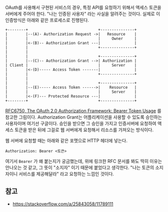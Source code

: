 OAuth를 사용해서 구현된 서비스의 경우, 특정 API를 요청하기 위해서 액세스 토큰을 서버에게 주어야 한다. "나는 인증된 사용자" 라는 사실을 알려주는 것이다. 실제로 이 인증방식은 아래와 같은 프로세스로 진행된다.

```
+--------+                               +---------------+
|        |--(A)- Authorization Request ->|   Resource    |
|        |                               |     Owner     |
|        |<-(B)-- Authorization Grant ---|               |
|        |                               +---------------+
|        |
|        |                               +---------------+
|        |--(C)-- Authorization Grant -->| Authorization |
| Client |                               |     Server    |
|        |<-(D)----- Access Token -------|               |
|        |                               +---------------+
|        |
|        |                               +---------------+
|        |--(E)----- Access Token ------>|    Resource   |
|        |                               |     Server    |
|        |<-(F)--- Protected Resource ---|               |
+--------+                               +---------------+

```

[RFC6750, The OAuth 2.0 Authorization Framework: Bearer Token Usage](https://tools.ietf.org/html/rfc6750) 를 참고한 그림이다. Authorization Grant는 어플리케이션을 사용할 수 있도록 승인하는 사용자이며 여기선 구글이다. 승인을 받으면 그 승인을 가지고 인증서버에 요청하여 액세스 토큰을 받은 뒤에 그걸로 웹 서버에게 요청해서 리소스를 가져오는 방식이다.

웹 서버에 요청할 때는 아래와 같은 포맷으로 HTTP 헤더에 넣는다.

```
Authorization: Bearer <토큰>
```

여기서 `Bearer` 가 왜 붙는지가 궁금했는데, 위에 링크한 RFC 문서를 봐도 딱히 이유는 안나오는 것 같고, 그 뜻이 "소지자" 이기 때문에 붙었다고 생각한다. "나는 토큰의 소지자이니 서비스를 제공해달라" 라고 요청하는 느낌인 것이다.

## 참고

* https://stackoverflow.com/a/25843058/11789111